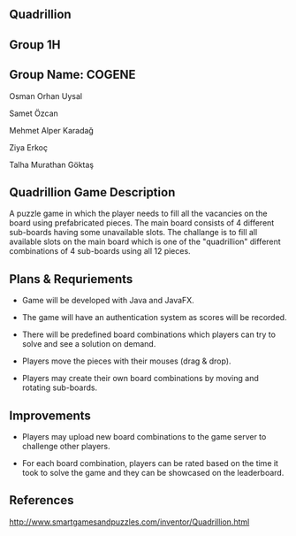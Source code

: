 ## Quadrillion
## Group 1H 
## Group Name: COGENE

Osman Orhan Uysal

Samet Özcan

Mehmet Alper Karadağ

Ziya Erkoç

Talha Murathan Göktaş


## Quadrillion Game Description

A puzzle game in which the player needs to fill all the vacancies on the board using prefabricated pieces. The main board consists of 4
different sub-boards having some unavailable slots. The challange is to fill all available slots on the main board which is one of the
"quadrillion" different combinations of 4 sub-boards using all 12 pieces.

## Plans & Requriements

* Game will be developed with Java and JavaFX.

* The game will have an authentication system as scores will be recorded.

* There will be predefined board combinations which players can try to solve and see a solution on demand.

* Players move the pieces with their mouses (drag & drop).

* Players may create their own board combinations by moving and rotating sub-boards.

## Improvements

* Players may upload new board combinations to the game server to challenge other players.

* For each board combination, players can be rated based on the time it took to solve the game and they can be showcased on the leaderboard. 

## References

http://www.smartgamesandpuzzles.com/inventor/Quadrillion.html
